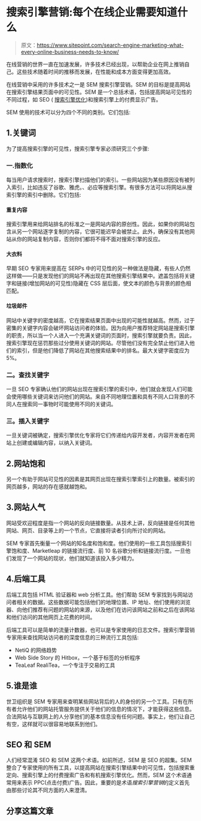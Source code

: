 # 搜索引擎营销:每个在线企业需要知道什么

> 原文：<https://www.sitepoint.com/search-engine-marketing-what-every-online-business-needs-to-know/>

在线营销的世界一直在加速发展，许多技术已经出现，以帮助企业在网上推销自己。这些技术随着时间的推移而发展，在性能和成本方面变得更加高效。

在线营销中采用的许多技术之一是 SEM 搜索引擎营销。SEM 的目标是提高网站在搜索引擎结果页面中的可见性。SEM 是一个总括术语，包括提高网站可见性的不同过程，如 SEO ( [搜索引擎优化](https://www.sitepoint.com/six-must-have-seo-basics/ "SEO basics"))和搜索引擎上的付费显示广告。

SEM 使用的技术可以分为四个不同的类别。它们包括:

## 1.关键词

为了提高搜索引擎的可见性，搜索引擎专家必须研究三个步骤:

### 一.指数化

每当用户请求搜索时，搜索引擎扫描他们的索引。一些网站因为某些原因没有被列入索引，比如违反了谷歌、雅虎。、必应等搜索引擎。有很多方法可以将网站从搜索引擎的索引中删除。它们包括:

#### 重复内容

搜索引擎用来给网站排名的标准之一是网站内容的原创性。因此，如果你的网站包含从另一个网站逐字复制的内容，它很可能迟早会被禁止。此外，确保没有其他网站从你的网站复制内容，否则你们都将不得不面对搜索引擎的反应。

#### 大衣料

早期 SEO 专家用来提高在 SERPs 中的可见性的另一种做法是隐藏，有些人仍然这样做——只是发现他们的网站不再出现在其他搜索引擎结果中。遮盖包括将关键字和链接(增加网站的可见性)隐藏在 CSS 层后面，使文本的颜色与背景的颜色相匹配。

#### 垃圾邮件

网站中关键字的密度越高，它在搜索结果页面中出现的可能性就越高。然而，过于密集的关键字内容会破坏网站访问者的体验。因为向用户推荐特定网站是搜索引擎的职责，所以当一个人进入一个充满关键词的页面时，搜索引擎就要负责。因此，搜索引擎现在惩罚那些过分使用关键词的网站。尽管他们没有完全禁止他们进入他们的索引，但是他们降低了网站在其他搜索结果中的排名。最大关键字密度应为 5%。

### 二。查找关键字

一旦 SEO 专家确认他们的网站出现在搜索引擎的索引中，他们就会发现人们可能会使用哪些关键词来访问他们的网站。来自不同地理位置和具有不同人口背景的不同人在搜索同一事物时可能使用不同的关键词。

### 三。插入关键字

一旦关键词被确定，搜索引擎优化专家将它们传递给内容开发者，内容开发者在网站上创建或编辑内容，以纳入关键词。

## 2.网站饱和

另一个有助于网站可见性的因素是其网页出现在搜索引擎索引上的数量。被索引的网页越多，网站的存在感就越饱和。

## 3.网站人气

网站受欢迎程度是指一个网站的反向链接数量。从技术上讲，反向链接是任何其他网站、网页、目录等上的一个节点，它直接将读者引向所讨论的网站。

SEM 专家首先衡量一个网站的知名度和饱和度。他们使用的一些工具包括搜索引擎饱和度、Marketleap 的链接流行度、前 10 名谷歌分析和链接流行度。一旦他们发现了一个网站的现状，他们就知道该投入多少精力。

## 4.后端工具

后端工具包括 HTML 验证器和 web 分析工具。他们帮助 SEM 专家找到与网站访问者相关的数据。这些数据可能包括他们的地理位置、IP 地址、他们使用的浏览器、向他们推荐有问题的网站的来源，以及他们在访问该网站之前和之后在该网站和他们访问的其他网页上花费的时间。

后端工具可以是简单的流量计数器，也可以是专家使用的日志文件。搜索引擎营销专家用来查找网站访问者的深度信息的三种流行工具包括:

*   NetiQ 的网络趋势
*   Web Side Story 的 Hitbox，一个基于标签的分析程序
*   TeaLeaf RealiTea，一个专注于交易的工具

## 5.谁是谁

世卫组织是 SEM 专家用来查明某些网站背后的人的身份的另一个工具。只有在所有者允许他们的网站托管服务提供关于他们的信息的情况下，才能获得这些信息。合法网站与互联网上的人分享他们的基本信息没有任何问题。事实上，他们让自己有空，这样就可以很容易地联系到他们。

## SEO 和 SEM

人们经常混淆 SEO 和 SEM 这两个术语。如前所述，SEM 是 SEO 的超集。SEM 整合了专家使用的所有工具，以提高网站在搜索引擎结果中的可见性，包括搜索重定向、搜索引擎上的付费搜索广告和有机搜索引擎优化。然而，SEM 这个术语通常用来表示 PPC(点击付费)广告。因此，重要的是术语*搜索引擎营销*的定义首先由那些讨论其不同方面的人来澄清。

## 分享这篇文章